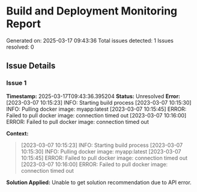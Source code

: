 # Build and Deployment Monitoring Report

Generated on: 2025-03-17 09:43:36
Total issues detected: 1
Issues resolved: 0

## Issue Details

### Issue 1
**Timestamp:** 2025-03-17T09:43:36.395204
**Status:** Unresolved
**Error:** [2023-03-07 10:15:23] INFO: Starting build process [2023-03-07 10:15:30] INFO: Pulling docker image: myapp:latest [2023-03-07 10:15:45] ERROR: Failed to pull docker image: connection timed out [2023-03-07 10:16:00] ERROR: Failed to pull docker image: connection timed out

**Context:**
> [2023-03-07 10:15:23] INFO: Starting build process [2023-03-07 10:15:30] INFO: Pulling docker image: myapp:latest [2023-03-07 10:15:45] ERROR: Failed to pull docker image: connection timed out [2023-03-07 10:16:00] ERROR: Failed to pull docker image: connection timed out

**Solution Applied:**
Unable to get solution recommendation due to API error.
